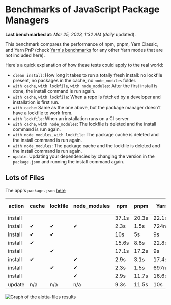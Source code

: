 # Benchmarks of JavaScript Package Managers

**Last benchmarked at**: _Mar 25, 2023, 1:32 AM_ (_daily_ updated).

This benchmark compares the performance of npm, pnpm, Yarn Classic, and Yarn PnP (check [Yarn's benchmarks](https://yarnpkg.com/benchmarks) for any other Yarn modes that are not included here).

Here's a quick explanation of how these tests could apply to the real world:

- `clean install`: How long it takes to run a totally fresh install: no lockfile present, no packages in the cache, no `node_modules` folder.
- `with cache`, `with lockfile`, `with node_modules`: After the first install is done, the install command is run again.
- `with cache`, `with lockfile`: When a repo is fetched by a developer and installation is first run.
- `with cache`: Same as the one above, but the package manager doesn't have a lockfile to work from.
- `with lockfile`: When an installation runs on a CI server.
- `with cache`, `with node_modules`: The lockfile is deleted and the install command is run again.
- `with node_modules`, `with lockfile`: The package cache is deleted and the install command is run again.
- `with node_modules`: The package cache and the lockfile is deleted and the install command is run again.
- `update`: Updating your dependencies by changing the version in the `package.json` and running the install command again.

## Lots of Files

The app's `package.json` [here](https://github.com/pnpm/pnpm.github.io/blob/main/benchmarks/fixtures/alotta-files/package.json)

| action  | cache | lockfile | node_modules| npm | pnpm | Yarn | Yarn PnP |
| ---     | ---   | ---      | ---         | --- | ---  | ---  | ---      |
| install |       |          |             | 37.1s | 20.3s | 22.1s | 20.6s |
| install | ✔     | ✔        | ✔           | 2.3s | 1.5s | 724ms | n/a |
| install | ✔     | ✔        |             | 10s | 5s | 9s | 734ms |
| install | ✔     |          |             | 15.6s | 8.8s | 22.8s | 15.8s |
| install |       | ✔        |             | 17.1s | 17.2s | 9s | 706ms |
| install | ✔     |          | ✔           | 2.9s | 3.1s | 17.4s | n/a |
| install |       | ✔        | ✔           | 2.3s | 1.5s | 697ms | n/a |
| install |       |          | ✔           | 2.9s | 11.7s | 16.6s | n/a |
| update  | n/a | n/a | n/a | 9.3s | 11.5s | 10s | 16.9s |

<img alt="Graph of the alotta-files results" src="/img/benchmarks/alotta-files.svg" />